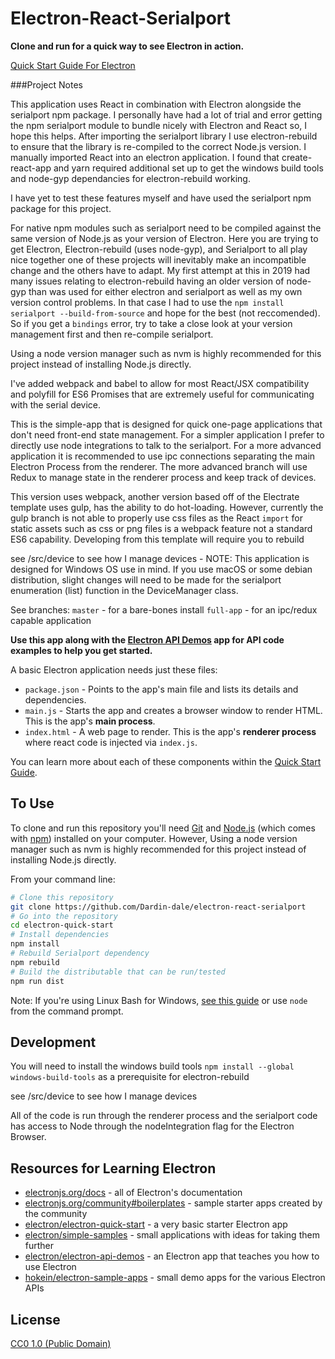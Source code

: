 # Electron-React-Serialport

**Clone and run for a quick way to see Electron in action.**

[Quick Start Guide For Electron](https://electronjs.org/docs/tutorial/quick-start)

###Project Notes

This application uses React in combination with Electron alongside the serialport npm package. I personally have had a lot of trial and error getting the npm serialport module to bundle nicely with Electron and React so, I hope this helps. After importing the serialport library I use electron-rebuild to ensure that the library is re-compiled to the correct Node.js version. I manually imported React into an electron application. I found that create-react-app and yarn required additional set up to get the windows build tools and node-gyp dependancies for electron-rebuild working.

I have yet to test these features myself and have used the serialport npm package for this project.

For native npm modules such as serialport need to be compiled against the same version of Node.js as your version of Electron. Here you are trying to get Electron, Electron-rebuild (uses node-gyp), and Serialport to all play nice together one of these projects will inevitably make an incompatible change and the others have to adapt. My first attempt at this in 2019 had many issues relating to electron-rebuild having an older version of node-gyp  than was used for either electron and serialport as well as my own version control problems. In that case I had to use the `npm install serialport --build-from-source` and hope for the best (not reccomended). So if you get a `bindings` error, try to take a close look at your version management first and then re-compile serialport.

Using a node version manager such as nvm is highly recommended for this project instead of installing Node.js directly.

I've added webpack and babel to allow for most React/JSX compatibility and polyfill for ES6 Promises that are extremely useful for communicating with the serial device.

This is the simple-app that is designed for quick one-page applications that don't need front-end state management. For a simpler application I prefer to directly use node integrations to talk to the serialport. For a more advanced application it is recommended to use ipc connections separating the main Electron Process from the renderer. The more advanced branch will use Redux to manage state in the renderer process and keep track of devices.

This version uses webpack, another version based off of the Electrate template uses gulp, has the ability to do hot-loading. However, currently the gulp branch is not able to properly use css files as the React `import` for static assets such as css or png files is a webpack feature not a standard ES6 capability. Developing from this template will require you to rebuild 

see /src/device to see how I manage devices - NOTE: This application is designed for Windows OS use in mind. If you use macOS or some debian distribution, slight changes will need to be made for the serialport enumeration (list) function in the DeviceManager class.

See branches:
`master` - for a bare-bones install
`full-app` - for an ipc/redux capable application

**Use this app along with the [Electron API Demos](https://electronjs.org/#get-started) app for API code examples to help you get started.**

A basic Electron application needs just these files:

- `package.json` - Points to the app's main file and lists its details and dependencies.
- `main.js` - Starts the app and creates a browser window to render HTML. This is the app's **main process**.
- `index.html` - A web page to render. This is the app's **renderer process** where react code is injected via `index.js`.

You can learn more about each of these components within the [Quick Start Guide](https://electronjs.org/docs/tutorial/quick-start).

## To Use

To clone and run this repository you'll need [Git](https://git-scm.com) and [Node.js](https://nodejs.org/en/download/) (which comes with [npm](http://npmjs.com)) installed on your computer. However, Using a node version manager such as nvm is highly recommended for this project instead of installing Node.js directly.

From your command line:

```bash
# Clone this repository
git clone https://github.com/Dardin-dale/electron-react-serialport
# Go into the repository
cd electron-quick-start
# Install dependencies
npm install
# Rebuild Serialport dependency
npm rebuild
# Build the distributable that can be run/tested
npm run dist

```

Note: If you're using Linux Bash for Windows, [see this guide](https://www.howtogeek.com/261575/how-to-run-graphical-linux-desktop-applications-from-windows-10s-bash-shell/) or use `node` from the command prompt.

## Development

You will need to install the windows build tools `npm install --global windows-build-tools` as a prerequisite for electron-rebuild

see /src/device to see how I manage devices

All of the code is run through the renderer process and the serialport code has access to Node through the nodeIntegration flag for the Electron Browser.

## Resources for Learning Electron

- [electronjs.org/docs](https://electronjs.org/docs) - all of Electron's documentation
- [electronjs.org/community#boilerplates](https://electronjs.org/community#boilerplates) - sample starter apps created by the community
- [electron/electron-quick-start](https://github.com/electron/electron-quick-start) - a very basic starter Electron app
- [electron/simple-samples](https://github.com/electron/simple-samples) - small applications with ideas for taking them further
- [electron/electron-api-demos](https://github.com/electron/electron-api-demos) - an Electron app that teaches you how to use Electron
- [hokein/electron-sample-apps](https://github.com/hokein/electron-sample-apps) - small demo apps for the various Electron APIs

## License

[CC0 1.0 (Public Domain)](LICENSE.md)


## 
